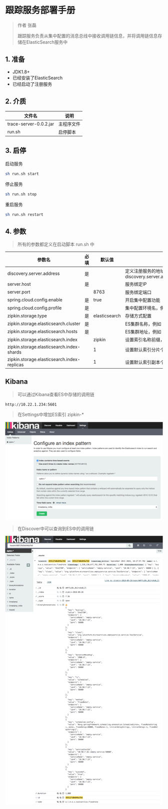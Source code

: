 # 跟踪服务部署手册

> 作者 张磊
>
> 跟踪服务负责从集中配置的消息总线中接收调用链信息，并将调用链信息存储在ElasticSearch服务中

## 1. 准备

- JDK1.8+
- 已经安装了ElasticSearch
- 已经启动了注册服务

## 2. 介质

| 文件名                 | 说明       |
| ---------------------- | ---------- |
| trace-server-0.0.2.jar | 主程序文件 |
| run.sh                 | 启停脚本   |

## 3. 启停

启动服务

```bash
sh run.sh start
```

停止服务

```bash
sh run.sh stop
```

 重启服务

```bash
sh run.sh restart
```

## 4. 参数

> 所有的参数都定义在启动脚本 run.sh 中 

| 参数名                                      | 必填 | 默认值        | 说明                                                         |
| ------------------------------------------- | ---- | ------------- | ------------------------------------------------------------ |
| discovery.server.address                    | 是   |               | 定义注册服务的地址，当集群模式时配置多个地址逗号分隔  discovery.server.address=https://192.168.0.1:8761/eureka/,https://192.168.0.2:8761/eureka/ |
| server.host                                 | 是   |               | 服务绑定IP                                                   |
| server.port                                 |      | 8763          | 服务绑定端口                                                 |
| spring.cloud.config.enable                  | 是   | true          | 开启集中配置功能                                             |
| spring.cloud.config.profile                 | 是   |               | 集中配置环境名，例如：生产环境                               |
| zipkin.storage.type                         | 是   | elasticsearch | 存储方式配置                                                 |
| zipkin.storage.elasticsearch.cluster        | 是   |               | ES集群名称，例如：elasticsearch                              |
| zipkin.storage.elasticsearch.hosts          | 是   |               | ES集群地址，例如：oneitom-elk:9300                           |
| zipkin.storage.elasticsearch.index          |      | zipkin        | 设置索引名称前缀，格式，zipkin-yyyy-MM-dd                    |
| zipkin.storage.elasticsearch.index-shards   |      | 1             | 设置默认索引分片个数，默认为1片                              |
| zipkin.storage.elasticsearch.index-replicas |      | 1             | 设置默认索引副本个数，默认为1个副本                          |

## Kibana

> 可以通过Kibana查看ES中存储的调用链

```http
http://10.22.1.234:5601
```

> 在Settings中增加ES索引 zipkin-*

![image-20181008122509586](images/TraceService/kibana-settings.png)



> 在Discover中可以查询到ES中的调用链

![image-20181008122831685](images/TraceService/kibana-discover.png)